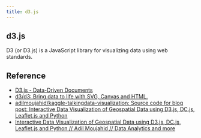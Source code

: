 ```yaml
---
title: d3.js
---
```


## d3.js
D3 (or D3.js) is a JavaScript library for visualizing data using web standards.

## Reference
* [D3\.js \- Data\-Driven Documents](https://d3js.org/)
* [d3/d3: Bring data to life with SVG, Canvas and HTML\.](https://github.com/d3/d3)
* [adilmoujahid/kaggle\-talkingdata\-visualization: Source code for blog post: Interactive Data Visualization of Geospatial Data using D3\.js, DC\.js, Leaflet\.js and Python](https://github.com/adilmoujahid/kaggle-talkingdata-visualization)
* [Interactive Data Visualization of Geospatial Data using D3\.js, DC\.js, Leaflet\.js and Python // Adil Moujahid // Data Analytics and more](http://adilmoujahid.com/posts/2016/08/interactive-data-visualization-geospatial-d3-dc-leaflet-python/)
